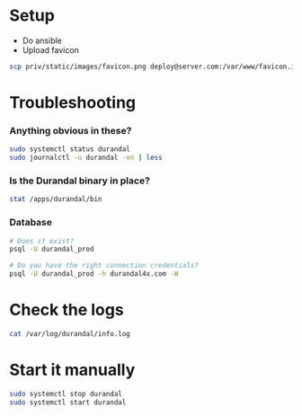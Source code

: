 # Setup
- Do ansible
- Upload favicon
```sh
scp priv/static/images/favicon.png deploy@server.com:/var/www/favicon.ico
```


# Troubleshooting
### Anything obvious in these?
```sh
sudo systemctl status durandal
sudo journalctl -u durandal -xn | less
```

### Is the Durandal binary in place?
```sh
stat /apps/durandal/bin
```

### Database
```sh
# Does it exist?
psql -U durandal_prod

# Do you have the right connection credentials?
psql -U durandal_prod -h durandal4x.com -W
```

# Check the logs
```sh
cat /var/log/durandal/info.log
```

# Start it manually
```sh
sudo systemctl stop durandal
sudo systemctl start durandal
```
